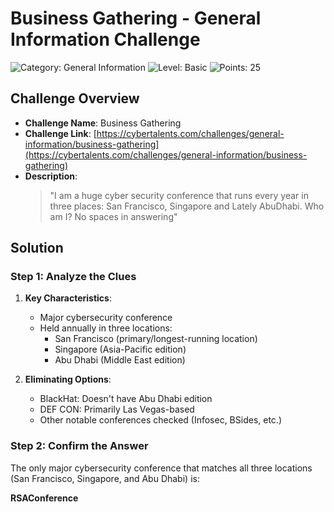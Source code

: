 # Business Gathering - General Information Challenge

![Category: General Information](https://img.shields.io/badge/Category-General_Information-blue) 
![Level: Basic](https://img.shields.io/badge/Level-Basic-green) 
![Points: 25](https://img.shields.io/badge/Points-25-yellow)

## Challenge Overview
- **Challenge Name**: Business Gathering
- **Challenge Link**: [https://cybertalents.com/challenges/general-information/business-gathering](https://cybertalents.com/challenges/general-information/business-gathering)
- **Description**: 
  > "I am a huge cyber security conference that runs every year in three places: San Francisco, Singapore and Lately AbuDhabi. Who am I? No spaces in answering"

## Solution

### Step 1: Analyze the Clues
1. **Key Characteristics**:
   - Major cybersecurity conference
   - Held annually in three locations:
     - San Francisco (primary/longest-running location)
     - Singapore (Asia-Pacific edition)
     - Abu Dhabi (Middle East edition)

2. **Eliminating Options**:
   - BlackHat: Doesn't have Abu Dhabi edition
   - DEF CON: Primarily Las Vegas-based
   - Other notable conferences checked (Infosec, BSides, etc.)

### Step 2: Confirm the Answer
The only major cybersecurity conference that matches all three locations (San Francisco, Singapore, and Abu Dhabi) is:

**RSAConference**
